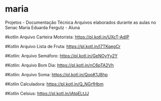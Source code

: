 # maria
Projetos - Documentação Técnica
Arquivos elaborados durante as aulas no Senac
Maria Eduarda Fergutz - Aluna

#kotlin
Arquivo Carteira Motorista: https://pl.kotl.in/UXcT-AdIP

#Kotlin
Arquivo Lista de Fruta: https://pl.kotl.in/I7TKqegCr

#Kotlin:
Arquivo Semáforo: https://pl.kotl.in/GeNOyYy2Y

#Kotlin:
Arquivo Bom Dia: https://pl.kotl.in/nC6pTA2Vh

#Kotlin:
Arquivo Soma: https://pl.kotl.in/QopK1J8hp

#Kotlin Calculadora: https://pl.kotl.in/Q_NGrfHbm

#Kotlin Celsius: https://pl.kotl.in/iAtqELtJJ
